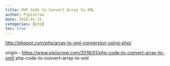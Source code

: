 ```yaml
---
title: PHP Code to Convert Array to XML
author: PipisCrew
date: 2018-01-31
categories: [php]
toc: true
---
```


http://phppot.com/php/array-to-xml-conversion-using-php/

origin - https://www.pipiscrew.com/2018/01/php-code-to-convert-array-to-xml/ php-code-to-convert-array-to-xml